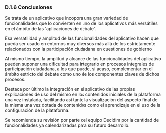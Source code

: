 ### D.1.6 Conclusiones

Se trata de un aplicativo que incopora una gran variedad de funcionalidades que lo convierten en uno de los aplicativos más versátiles en el ámbito de las 'aplicaciones de debate'.

Esa versatilidad y amplitud de las funcionalidades del aplicativo hacen que pueda ser usado en entornos muy diversos más allá de los estrictamente relacionados con la participación ciudadana en cuestiones de gobierno

Al mismo tiempo, la amplitud y alcance de las funcionalidades del aplicativo pueden suponer una dificultad para integrarlo en procesos integrales de participación ciudadana, a los que puede, si acaso, complementar en el ámbito estricto del debate como uno de los componentes claves de dichos procesos.

Destaca por último la integración en el aplicativo de las propias explicaciones de uso del mismo en los contenidos iniciales de la plataforma una vez instalada, facilitando así tanto la visualización del aspecto final de la misma una vez dotada de contenidos como el aprendizaje en el uso de la configuración de la plataforma.

Se recomienda su revisión por parte del equipo Decidim por la cantidad de funcionalidades ya calendarizadas para su futuro desarrollo. 

